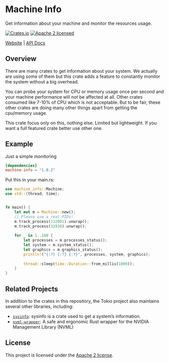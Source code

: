 # Machine Info

Get information about your machine and monitor the resources usage.


[![Crates.io][crates-badge]][crates-url]
[![Apache 2 licensed][apache-badge]][apache-url]

[crates-badge]: https://img.shields.io/crates/v/machine-info.svg
[crates-url]: https://crates.io/crates/machine-info
[apache-badge]: https://img.shields.io/badge/license-apache2-blue.svg
[apache-url]: https://github.com/wixet-limited/machine-info-rs/blob/master/LICENSE

[Website](https://wixet.com) |
[API Docs](https://docs.rs/machine-info/latest/machine-info)

## Overview

There are many crates to get information about your system. We actually are using some
of them but this crate adds a feature to constantly monitor the system without a big
overhead. 

You can probe your system for CPU or memory usage once per second and your machine performance will not be affected at all. Other crates consumed like 7-10% of CPU which
is not acceptable. But to be fair, these other crates are doing many other things apart from getting the cpu/memory usage.

This crate focus only on this, nothing else. Limited but lightweight. If you want a full featured crate better use other one.

## Example

Just a simple monitoring

```toml
[dependencies]
machine-info = "1.0.2"
```
Put this in your main.rs:

```rust
use machine_info::Machine;
use std::{thread, time};


fn main() {
    let mut m = Machine::new();
    // Please use a real PIDs!
    m.track_process(132801).unwrap();
    m.track_process(32930).unwrap();
    
    for _ in 1..100 {
        let processes = m.processes_status();
        let system = m.system_status();
        let graphics = m.graphics_status();
        println!("{:?} {:?} {:?}", processes, system, graphics);
        
        thread::sleep(time::Duration::from_millis(1000));
    }
}


```


## Related Projects

In addition to the crates in this repository, the Tokio project also maintains
several other libraries, including:

* [`sysinfo`]: sysinfo is a crate used to get a system’s information.
* [`nvml-wrapper`]: A safe and ergonomic Rust wrapper for the NVIDIA Management Library (NVML)


[`sysinfo`]: https://github.com/GuillaumeGomez/sysinfo
[`nvml-wrapper`]: https://github.com/Cldfire/nvml-wrapper


## License

This project is licensed under the [Apache 2 license].

[Apache 2 license]: https://github.com/wixet-limited/machine-info-rs/blob/master/LICENSE
